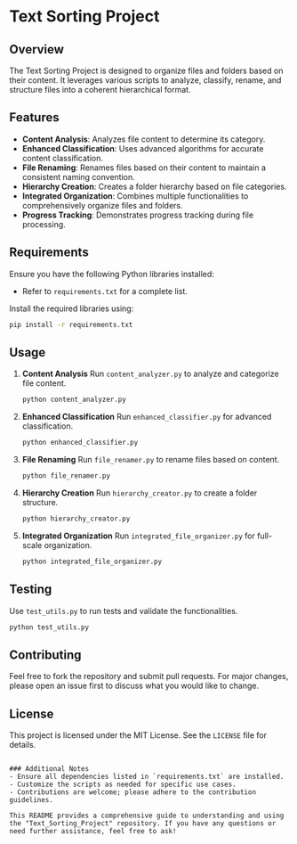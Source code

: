 # Text Sorting Project

## Overview
The Text Sorting Project is designed to organize files and folders based on their content. It leverages various scripts to analyze, classify, rename, and structure files into a coherent hierarchical format.

## Features
- **Content Analysis**: Analyzes file content to determine its category.
- **Enhanced Classification**: Uses advanced algorithms for accurate content classification.
- **File Renaming**: Renames files based on their content to maintain a consistent naming convention.
- **Hierarchy Creation**: Creates a folder hierarchy based on file categories.
- **Integrated Organization**: Combines multiple functionalities to comprehensively organize files and folders.
- **Progress Tracking**: Demonstrates progress tracking during file processing.

## Requirements
Ensure you have the following Python libraries installed:
- Refer to `requirements.txt` for a complete list.

Install the required libraries using:
```bash
pip install -r requirements.txt
```

## Usage

1. **Content Analysis**
   Run `content_analyzer.py` to analyze and categorize file content.
   ```bash
   python content_analyzer.py
   ```

2. **Enhanced Classification**
   Run `enhanced_classifier.py` for advanced classification.
   ```bash
   python enhanced_classifier.py
   ```

3. **File Renaming**
   Run `file_renamer.py` to rename files based on content.
   ```bash
   python file_renamer.py
   ```

4. **Hierarchy Creation**
   Run `hierarchy_creator.py` to create a folder structure.
   ```bash
   python hierarchy_creator.py
   ```

5. **Integrated Organization**
   Run `integrated_file_organizer.py` for full-scale organization.
   ```bash
   python integrated_file_organizer.py
   ```

## Testing
Use `test_utils.py` to run tests and validate the functionalities.
```bash
python test_utils.py
```

## Contributing
Feel free to fork the repository and submit pull requests. For major changes, please open an issue first to discuss what you would like to change.

## License
This project is licensed under the MIT License. See the `LICENSE` file for details.
```

### Additional Notes
- Ensure all dependencies listed in `requirements.txt` are installed.
- Customize the scripts as needed for specific use cases.
- Contributions are welcome; please adhere to the contribution guidelines.

This README provides a comprehensive guide to understanding and using the "Text_Sorting_Project" repository. If you have any questions or need further assistance, feel free to ask!
